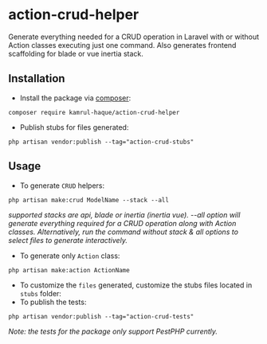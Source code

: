 # action-crud-helper
Generate everything needed for a CRUD operation in Laravel with or without Action classes executing just one command. Also generates frontend scaffolding for blade or vue inertia stack.

## Installation

- Install the package via [composer](https://getcomposer.org/):
```
composer require kamrul-haque/action-crud-helper
```
- Publish stubs for files generated:
```
php artisan vendor:publish --tag="action-crud-stubs"
```

## Usage

- To generate `CRUD` helpers:
```
php artisan make:crud ModelName --stack --all
``` 
*supported stacks are api, blade or inertia (inertia vue). --all option will generate everything required for a CRUD operation along with Action classes. Alternatively, run the command without stack & all options to select files to generate interactively.*
- To generate only `Action` class:
```
php artisan make:action ActionName
``` 
- To customize the `files` generated, customize the stubs files located in `stubs` folder:
- To publish the tests:
```
php artisan vendor:publish --tag="action-crud-tests"
```
*Note: the tests for the package only support PestPHP currently.*
